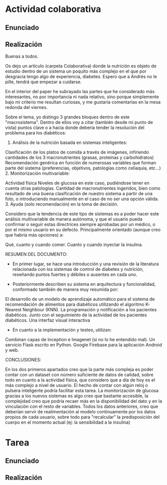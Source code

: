 # Actividad colaborativa
## Enunciado

## Realización
Buenas a todos.

Os dejo un artículo (carpeta Colaborativa) donde la nutrición es objeto de estudio dentro de un sistema un poquito más complejo en el que por desgracia tengo algo de experiencia, diabetes. Espero que a Andrés no le pille, tendrá que empezar a cuidarse.

En el interior del paper he subrayado las partes que he considerado más interesantes, no por importancia ni nada relativo, sino porque simplemente bajo mi criterio me resultan curiosas, y me gustaría comentarlas en la mesa redonda del viernes.

Sobre el tema, yo distingo 3 grandes bloques dentro de este "macrosistema". Dentro de ellos voy a citar (también desde mi punto de vista) puntos clave o a hacia donde debería tender la resolución del problema para los diabéticos:

1. Análisis de la nutrición basada en sistemas inteligentes: 

Clasificación de los platos de comida a través de imágenes, infiriendo cantidades de los 3 macronutrientes (grasas, proteínas y carbohidratos)
Recomendación genérica en función de numerosas variables que forman parte del sistema (preferencias, objetivos, patologías como celiaquía, etc...)
2. Monitorización multivariable: 

Actividad física
Niveles de glucosa en este caso, pudiéndose tener en cuenta otras patologías.
Cantidad de macronutrientes ingeridos, bien como resultado de una buena clasificación de nuestro sistema a partir de una foto, o introduciendo manualmente en el caso de no ser una opción válida.
 3. Ayuda (solo recomendación) en la toma de decisión.

Considero que la tendencia de este tipo de sistemas es a poder hacer este análisis multivariable de manera autónoma, y que el usuario pueda confirmar o seguir estas directrices siempre aprobadas por un médico, o por el mismo usuario en su defecto. Principalmente orientado (aunque creo que habría más opciones) a:

Qué, cuanto y cuando comer.
Cuanto y cuando inyectar la insulina.
 

RESUMEN DEL DOCUMENTO:

- En primer lugar, se hace una introducción y una revisión de la literatura relacionada con los sistemas de control de diabetes y nutrición, reseñando puntos fuertes y débiles o ausentes en cada uno.

- Posteriormente describen su sistema en arquitectura y funcionalidad, conformado también de manera muy resumida por:

El desarrollo de un modelo de aprendizaje automático para el sistema de recomendación de alimentos para diabéticos utilizando el algoritmo K-Nearest Neighbour (KNN).
La programación y notificación a los pacientes diabéticos. Junto con el seguimiento de la actividad de los pacientes diabéticos.
Una interfaz visual interactiva
- En cuanto a la implementación y testeo, utilizan:

Combinan capas de Inception e Imagenet (si no lo he entendido mal).
Un servicio Flask escrito en Python.
Google Firebase para la aplicación Android y web.
 

 

CONCLUSIONES:

En los dos primeros apartados creo que la parte más compleja es poder contar con un dataset con número suficiente de datos de calidad, sobre todo en cuanto a la actividad física, que considero que a día de hoy es el más complejo a nivel de usuario. El hecho de contar con algún reloj o pulsera inteligente podría facilitar esta tarea.
La monitorización de glucosa gracias a los nuevos sistemas es algo creo que bastante accesible, la complejidad creo que podría recaer más en la disponibilidad del dato y en la vinculación con el resto de variables.
Todos los datos anteriores, creo que deberían servir de realimentación al modelo continuamente por los datos propios de cada usuario, sobre todo para "recalcular" la predisposición del cuerpo en el momento actual (ej: la sensibilidad a la insulina)
 
 
# Tarea
## Enunciado

## Realización
